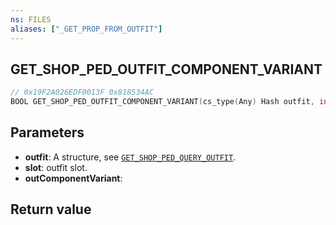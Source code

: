 ```yaml
---
ns: FILES
aliases: ["_GET_PROP_FROM_OUTFIT"]
---
```

## GET_SHOP_PED_OUTFIT_COMPONENT_VARIANT

```c
// 0x19F2A026EDF0013F 0x818534AC
BOOL GET_SHOP_PED_OUTFIT_COMPONENT_VARIANT(cs_type(Any) Hash outfit, int slot, Any* outComponentVariant);
```


## Parameters
* **outfit**: A structure, see [`GET_SHOP_PED_QUERY_OUTFIT`](#_0x6D793F03A631FE56).
* **slot**: outfit slot.
* **outComponentVariant**: 

## Return value
